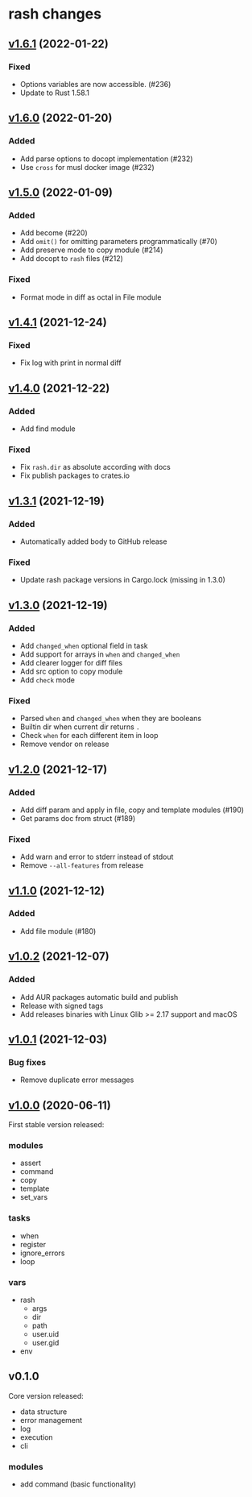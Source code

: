 # rash changes

## [v1.6.1](https://github.com/rash-sh/rash/tree/v1.6.1) (2022-01-22)

### Fixed

* Options variables are now accessible. (#236)
* Update to Rust 1.58.1

## [v1.6.0](https://github.com/rash-sh/rash/tree/v1.6.0) (2022-01-20)

### Added

* Add parse options to docopt implementation (#232)
* Use `cross` for musl docker image (#232)

## [v1.5.0](https://github.com/rash-sh/rash/tree/v1.5.0) (2022-01-09)

### Added

* Add become (#220)
* Add `omit()` for omitting parameters programmatically (#70)
* Add preserve mode to copy module (#214)
* Add docopt to `rash` files (#212)

### Fixed

* Format mode in diff as octal in File module

## [v1.4.1](https://github.com/rash-sh/rash/tree/v1.4.1) (2021-12-24)

### Fixed

* Fix log with print in normal diff

## [v1.4.0](https://github.com/rash-sh/rash/tree/v1.4.0) (2021-12-22)

### Added

* Add find module

### Fixed

* Fix `rash.dir` as absolute according with docs
* Fix publish packages to crates.io

## [v1.3.1](https://github.com/rash-sh/rash/tree/v1.3.1) (2021-12-19)

### Added

* Automatically added body to GitHub release

### Fixed

* Update rash package versions in Cargo.lock (missing in 1.3.0)

## [v1.3.0](https://github.com/rash-sh/rash/tree/v1.3.0) (2021-12-19)

### Added

* Add `changed_when` optional field in task
* Add support for arrays in `when` and `changed_when`
* Add clearer logger for diff files
* Add src option to copy module
* Add `check` mode

### Fixed

* Parsed `when` and `changed_when` when they are booleans
* Builtin dir when current dir returns `.`
* Check `when` for each different item in loop
* Remove vendor on release

## [v1.2.0](https://github.com/rash-sh/rash/tree/v1.2.0) (2021-12-17)

### Added

* Add diff param and apply in file, copy and template modules (#190)
* Get params doc from struct (#189)

### Fixed

* Add warn and error to stderr instead of stdout
* Remove `--all-features` from release

## [v1.1.0](https://github.com/rash-sh/rash/tree/v1.1.0) (2021-12-12)

### Added

* Add file module (#180)

## [v1.0.2](https://github.com/rash-sh/rash/tree/v1.0.2) (2021-12-07)

### Added

* Add AUR packages automatic build and publish
* Release with signed tags
* Add releases binaries with Linux Glib >= 2.17 support and macOS

## [v1.0.1](https://github.com/rash-sh/rash/tree/v1.0.1) (2021-12-03)

### Bug fixes

* Remove duplicate error messages

## [v1.0.0](https://github.com/rash-sh/rash/tree/v1.0.0) (2020-06-11)

First stable version released:

### modules

* assert
* command
* copy
* template
* set_vars

### tasks

* when
* register
* ignore_errors
* loop

### vars

* rash
  * args
  * dir
  * path
  * user.uid
  * user.gid
* env

## v0.1.0

Core version released:

* data structure
* error management
* log
* execution
* cli

### modules

* add command (basic functionality)
